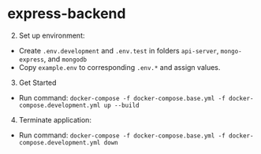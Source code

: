 # express-backend

2. Set up environment:
- Create `.env.development` and `.env.test` in folders `api-server`, `mongo-express`, and `mongodb`
- Copy `example.env` to corresponding `.env.*` and assign values.

3. Get Started
- Run command: `docker-compose -f docker-compose.base.yml -f docker-compose.development.yml up --build`

4. Terminate application:
- Run command: `docker-compose -f docker-compose.base.yml -f docker-compose.development.yml down`
